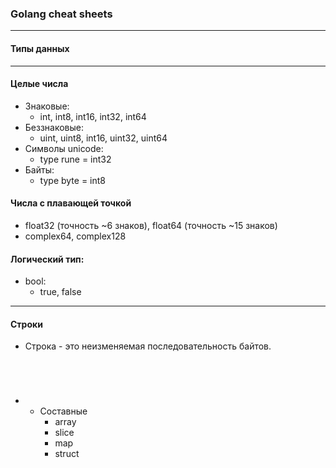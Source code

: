 ### Golang cheat sheets

---

#### Типы данных

---

#### Целые числа

* Знаковые:
    * int, int8, int16, int32, int64
* Беззнаковые:
    * uint, uint8, int16, uint32, uint64
* Символы unicode:
    * type rune = int32
* Байты:
    * type byte = int8

#### Числа с плавающей точкой

* float32 (точность ~6 знаков), float64 (точность ~15 знаков)
* complex64, complex128

#### Логический тип:

* bool:
    * true, false

---

#### Строки

* Строка - это неизменяемая последовательность байтов.

```go





```

*
    * Составные
        * array
        * slice
        * map
        * struct
